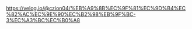 https://velog.io/@czion04/%EB%A9%8B%EC%9F%81%EC%9D%B4%EC%82%AC%EC%9E%90%EC%B2%98%EB%9F%BC-3%EC%A3%BC%EC%B0%A8